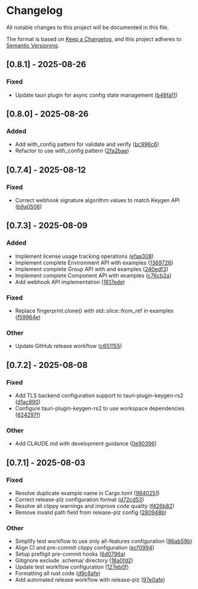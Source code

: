 # Changelog
All notable changes to this project will be documented in this file.

The format is based on [Keep a Changelog](https://keepachangelog.com/en/1.0.0/),
and this project adheres to [Semantic Versioning](https://semver.org/spec/v2.0.0.html).
## [0.8.1] - 2025-08-26

### Fixed

- Update tauri plugin for async config state management ([b48fa11](https://github.com/ahonn/keygen-rs/commit/b48fa1124bc48e8c98ce0c7820234b80491ac862))

## [0.8.0] - 2025-08-26

### Added

- Add with_config pattern for validate and verify ([bc996c6](https://github.com/ahonn/keygen-rs/commit/bc996c6ad2e5e2a85e02eda3989fb2024b1324cc))
- Refactor to use with_config pattern ([2fa2bae](https://github.com/ahonn/keygen-rs/commit/2fa2bae04ddf055d1433d7e9de5b6f2258fc1c68))

## [0.7.4] - 2025-08-12

### Fixed

- Correct webhook signature algorithm values to match Keygen API ([b9a0506](https://github.com/ahonn/keygen-rs/commit/b9a050664560fb8b3c659fa4e683bc80320d6660))

## [0.7.3] - 2025-08-09

### Added

- Implement license usage tracking operations ([efaa308](https://github.com/ahonn/keygen-rs/commit/efaa308d21d65a3d1e49719c50b11a16229698fa))
- Implement complete Environment API with examples ([1369726](https://github.com/ahonn/keygen-rs/commit/1369726fa873dc06bb0ae72fd2758086a12cbeb3))
- Implement complete Group API with and examples ([240edf3](https://github.com/ahonn/keygen-rs/commit/240edf381e70b855d4406676034ff9c3c131abc5))
- Implement complete Component API with examples ([c76cb2a](https://github.com/ahonn/keygen-rs/commit/c76cb2ad2243186ce54f557b5a04ec7e9f41076d))
- Add webhook API implementation ([1817ede](https://github.com/ahonn/keygen-rs/commit/1817edebf9da9bc530500c2e965689bed23b691a))

### Fixed

- Replace fingerprint.clone() with std::slice::from_ref in examples ([f59964e](https://github.com/ahonn/keygen-rs/commit/f59964e029a3f2e79db4f3ac4acbe7eb78678097))

### Other

- Update GitHub release workflow ([c651155](https://github.com/ahonn/keygen-rs/commit/c6511555b7e56370f077dfb4f98c2e59d002a521))

## [0.7.2] - 2025-08-08

### Fixed

- Add TLS backend configuration support to tauri-plugin-keygen-rs2 ([d1ac890](https://github.com/ahonn/keygen-rs/commit/d1ac8905e37e5b7b8c7e47d974f8836da440b5ab))
- Configure tauri-plugin-keygen-rs2 to use workspace dependencies ([624297f](https://github.com/ahonn/keygen-rs/commit/624297f8847bb3274fc1927b6d702f2885115fec))

### Other

- Add CLAUDE.md with development guidance ([0e90396](https://github.com/ahonn/keygen-rs/commit/0e903960a8284b3270747cca7aa66681a2962156))

## [0.7.1] - 2025-08-03

### Fixed

- Resolve duplicate example name in Cargo.toml ([9840251](https://github.com/ahonn/keygen-rs/commit/984025196ba5575e6acd1b143c1e0fec53964b5e))
- Correct release-plz configuration format ([d72cd53](https://github.com/ahonn/keygen-rs/commit/d72cd534906f770a459e7ff05d976cd842c1af32))
- Resolve all clippy warnings and improve code quality ([f426b82](https://github.com/ahonn/keygen-rs/commit/f426b820d30d218049075d2d40089047c1370b46))
- Remove invalid path field from release-plz config ([280948b](https://github.com/ahonn/keygen-rs/commit/280948b8013a2ae3aea985d2c72da5313002ba89))

### Other

- Simplify test workflow to use only all-features configuration ([86ab59b](https://github.com/ahonn/keygen-rs/commit/86ab59b26eb850af05690c57a94d044cf0149328))
- Align CI and pre-commit clippy configuration ([ecf0994](https://github.com/ahonn/keygen-rs/commit/ecf0994b1ec5095dc3f3051b85cf6d0858ae7f6f))
- Setup prefligit pre-commit hooks ([6d0796a](https://github.com/ahonn/keygen-rs/commit/6d0796aceaff7acdd080f0dcc313a5d3fe29d5e4))
- Gitignore exclude .schema/ directory ([18a0fd2](https://github.com/ahonn/keygen-rs/commit/18a0fd24dbdf02086fedf443c053d0d4cbd6f245))
- Update test workflow configuration ([127eb0f](https://github.com/ahonn/keygen-rs/commit/127eb0f1cacaf7321b354414d1b6cc297545f9ea))
- Formatting all rust code ([d9c6afe](https://github.com/ahonn/keygen-rs/commit/d9c6afee87b69762e2dec594fd1347f62ce3f554))
- Add automated release workflow with release-plz ([97e0afe](https://github.com/ahonn/keygen-rs/commit/97e0afea5aee2d189dbc2bfbcfaf6b804ae28d5c))
